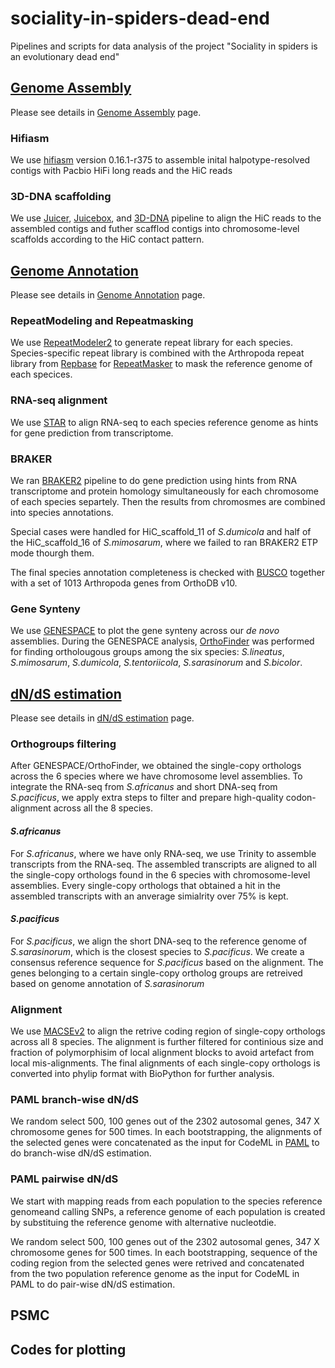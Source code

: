 # sociality-in-spiders-dead-end
Pipelines and scripts for data analysis of the project "Sociality in spiders is an evolutionary dead end"

## [Genome Assembly](https://github.com/Jilong-Jerome/sociality-in-spiders-dead-end/blob/main/Genome_Assembly/README.md)
Please see details in [Genome Assembly](https://github.com/Jilong-Jerome/sociality-in-spiders-dead-end/blob/main/Genome_Assembly/README.md) page. 
### Hifiasm
We use [hifiasm](https://www.nature.com/articles/s41592-020-01056-5) version 0.16.1-r375 to assemble inital halpotype-resolved contigs with Pacbio HiFi long reads and the HiC reads
### 3D-DNA scaffolding
We use [Juicer](https://www.sciencedirect.com/science/article/pii/S2405471216302198?via%3Dihub), [Juicebox](https://www.sciencedirect.com/science/article/pii/S240547121500054X?via%3Dihub), and [3D-DNA](https://github.com/aidenlab/3d-dna) pipeline to align the HiC reads to the assembled contigs and futher scafflod contigs into chromosome-level scaffolds according to the HiC contact pattern.

## [Genome Annotation](https://github.com/Jilong-Jerome/sociality-in-spiders-dead-end/blob/main/Genome_Annotation/README.md)
Please see details in [Genome Annotation](https://github.com/Jilong-Jerome/sociality-in-spiders-dead-end/blob/main/Genome_Annotation/README.md) page. 
### RepeatModeling and Repeatmasking
We use [RepeatModeler2](https://www.pnas.org/doi/10.1073/pnas.1921046117) to generate repeat library for each species. Species-specific repeat library is combined with the Arthropoda repeat library from [Repbase](https://www.girinst.org/repbase/) for [RepeatMasker](https://www.repeatmasker.org) to mask the reference genome of each specices.
### RNA-seq alignment
We use [STAR](https://github.com/alexdobin/STAR) to align RNA-seq to each species reference genome as hints for gene prediction from transcriptome.
### BRAKER
We ran [BRAKER2](https://github.com/Gaius-Augustus/BRAKER) pipeline to do gene prediction using hints from RNA transcriptome and protein homology simultaneously for each chromosome of each species separtely. Then the results from chromosmes are combined into species annotations.

Special cases were handled for HiC_scaffold_11 of *S.dumicola* and half of the HiC_scaffold_16 of *S.mimosarum*, where we failed to ran BRAKER2 ETP mode thourgh them.

The final species annotation completeness is checked with [BUSCO](https://busco.ezlab.org) together with a set of 1013 Arthropoda genes from OrthoDB v10.
### Gene Synteny
We use [GENESPACE](https://github.com/jtlovell/GENESPACE) to plot the gene synteny across our *de novo* assemblies. During the GENESPACE analysis, [OrthoFinder](https://github.com/davidemms/OrthoFinder) was performed for finding ortholougous groups among the six species: *S.lineatus*, *S.mimosarum*, *S.dumicola*, *S.tentoriicola*, *S.sarasinorum* and *S.bicolor*. 

## [dN/dS estimation](https://github.com/Jilong-Jerome/sociality-in-spiders-dead-end/blob/main/dNdS/README.md)
Please see details in [dN/dS estimation](https://github.com/Jilong-Jerome/sociality-in-spiders-dead-end/blob/main/dNdS/README.md) page. 

### Orthogroups filtering
After GENESPACE/OrthoFinder, we obtained the single-copy orthologs across the 6 species where we have chromosome level assemblies. To integrate the RNA-seq from *S.africanus* and short DNA-seq from *S.pacificus*, we apply extra steps to filter and prepare high-quality codon-alignment across all the 8 species.

#### *S.africanus*
For *S.africanus*, where we have only RNA-seq, we use Trinity to assemble transcripts from the RNA-seq. The assembled transcripts are aligned to all the single-copy orthologs found in the 6 species with chromosome-level assemblies. Every single-copy orthologs that obtained a hit in the assembled transcripts with an anverage simialrity over 75% is kept.

#### *S.pacificus*
For *S.pacificus*, we align the short DNA-seq to the reference genome of *S.sarasinorum*, which is the closest species to *S.pacificus*. We create a consensus reference sequence for *S.pacificus* based on the alignment. The genes belonging to a certain single-copy ortholog groups are retreived based on genome annotation of *S.sarasinorum*

### Alignment
We use [MACSEv2](https://academic.oup.com/mbe/article/35/10/2582/5079334) to align the retrive coding region of single-copy orthologs across all 8 species. The alignment is further filtered for continious size and fraction of polymorphisim of local alignment blocks to avoid artefact from local mis-alignments. The final alignments of each single-copy orthologs is converted into phylip format with BioPython for further analysis.

### PAML branch-wise dN/dS
We random select 500, 100 genes out of the 2302 autosomal genes, 347 X chromosome genes for 500 times. In each bootstrapping, the alignments of the selected genes were concatenated as the input for CodeML in [PAML](http://abacus.gene.ucl.ac.uk/software/paml.html) to do branch-wise dN/dS estimation.

### PAML pairwise dN/dS
We start with mapping reads from each population to the species reference genomeand calling SNPs, a reference genome of each population is created by substituing the reference genome with alternative nucleotdie.
 
We random select 500, 100 genes out of the 2302 autosomal genes, 347 X chromosome genes for 500 times. In each bootstrapping, sequence of the coding region from the selected genes were retrived and concatenated from the two population reference genome as the input for CodeML in PAML to do pair-wise dN/dS estimation.

## PSMC

## Codes for plotting
